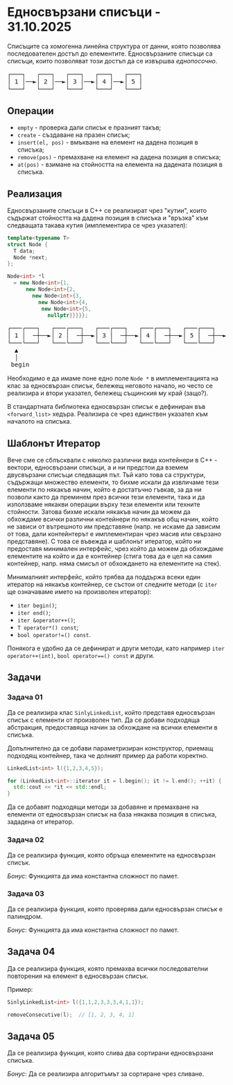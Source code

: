 # Едносвързани списъци - 31.10.2025

Списъците са хомогенна линейна структура от данни, която позволява
последователен достъп до елементите. Едносвързаните списъци са списъци,
които позволяват този достъп да се извършва *еднопосочно*.

<pre style="font-family: monospace; line-height: 1.2;">
┌───┐   ┌───┐   ┌───┐   ┌───┐   ┌───┐
│ 1 │──►│ 2 │──►│ 3 │──►│ 4 │──►│ 5 │
└───┘   └───┘   └───┘   └───┘   └───┘
</pre>

## Операции

- `empty` - проверка дали списък е празният такъв;
- `create` - създаване на празен списък;
- `insert(el, pos)` - вмъкване на елемент на дадена позиция в списъка;
- `remove(pos)` - премахване на елемент на дадена позиция в списъка;
- `at(pos)` - взимане на стойността на елемента на дадената позиция в списъка.

## Реализация

Едносвързаните списъци в С++ се реализират чрез "кутии",
които съдържат стойността на дадена позиция в списъка
и "връзка" към следващата такава кутия (имплементира се чрез
указател):

```c++
template<typename T>
struct Node {
  T data;
  Node *next;
};

Node<int> *l 
  = new Node<int>{1, 
      new Node<int>{2, 
        new Node<int>{3, 
          new Node<int>{4, 
           new Node<int>{5, 
             nullptr}}}}};
```

<pre style="font-family: monospace; line-height: 1.2;">
┌───┌───┐   ┌───┌───┐   ┌───┌───┐   ┌───┌───┐   ┌───┌───┐
│ 1 │  ─┼──►│ 2 │  ─┼──►│ 3 │  ─┼──►│ 4 │  ─┼──►│ 5 │  ─┼──►NULL
└───└───┘   └───└───┘   └───└───┘   └───└───┘   └───└───┘
  ▲
  │
 begin
</pre>

Необходимо е да имаме поне едно поле `Node *` в имплементацията на клас
за едносвързан списък, бележещ неговото начало, но често се реализира и втори
указател, бележещ същинския му край (защо?).

В стандартната библиотека едносвързан списък е дефиниран във
`<forward_list>` хедъра. Реализира се чрез единствен указател
към началото на списъка.

## Шаблонът Итератор

Вече сме се сблъсквали с няколко различни вида контейнери в С++ -
вектори, едносвързани списъци, а и ни предстои да вземем двусвързани
списъци следващия път. Тъй като това са структури, съдържащи множество
елементи, то бихме искали да извличаме тези елементи по някакъв начин,
който е достатъчно гъвкав, за да ни позволи както да преминем през всички тези
елементи, така и да използваме някакви операции върху тези елементи или техните
стойности. Затова бихме искали някакъв начин да можем да обхождаме всички
различни контейнери по някакъв общ начин, който не зависи от вътрешното им представяне
(напр. не искаме да зависим от това, дали контейнтерът е имплементиран чрез масив
или свързано представяне). С това се въвежда и шаблонът итератор, който ни предоставя
минимален интерфейс, чрез който да можем да обхождаме елементите на който и да е контейнер
(стига това да е цел на самия контейнер, напр. няма смисъл от обхождането на елементите на стек).

Минималният интерфейс, който трябва да поддържа всеки един итератор на някакъв контейнер,
се състои от следните методи (с `iter` ще означаваме името на произволен итератор):

- `iter begin()`;
- `iter end()`;
- `iter &operator++()`;
- `T operator*() const`;
- `bool operator!=() const`.

Понякога е удобно да се дефинират и други методи, като например
`iter operator++(int)`, `bool operator==() const` и други.

## Задачи

### Задача 01

Да се реализира клас `SinlyLinkedList`, който представя едносвързан списък
с елементи от произволен тип. Да се добави подходяща абстракция,
предоставяща начин за обхождане на всички елементи в списъка.

Допълнително да се добави параметризиран конструктор, приемащ
подходящ контейнер, така че долният пример да работи коректно.

```cpp
LinkedList<int> l({1,2,3,4,5});

for (LinkedList<int>::iterator it = l.begin(); it != l.end(); ++it) {
  std::cout << *it << std::endl;
}
```

Да се добавят подходящи методи за добавяне и премахване на елементи
от едносвързан списък на база някаква позиция в списъка,
зададена от итератор.

### Задача 02

Да се реализира функция, която обръща елементите на
едносвързан списък.

*Бонус*: Функцията да има константна сложност по памет.

### Задача 03

Да се реализира функция, която проверява дали едносвързан
списък е палиндром.

*Бонус*: Функцията да има константна сложност по памет.

## Задача 04

Да се реализира функция, която премахва всички
последователни повторения на елемент в едносвързан списък.

Пример:

```cpp
SinlyLinkedList<int> l({1,1,2,3,3,3,4,1,1});

removeConsecutive(l);  // [1, 2, 3, 4, 1]
```

## Задача 05

Да се реализира функция, която слива два сортирани
едносвързани списъка.

*Бонус*: Да се реализира алгоритъмът за сортиране чрез сливане.
